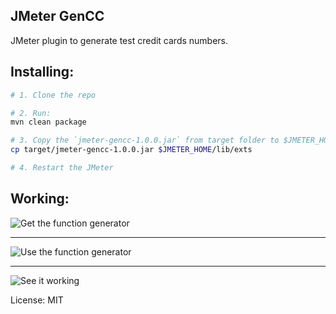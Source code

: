 ## JMeter GenCC

JMeter plugin to generate test credit cards numbers.

## Installing:

```sh
# 1. Clone the repo

# 2. Run:
mvn clean package

# 3. Copy the `jmeter-gencc-1.0.0.jar` from target folder to $JMETER_HOME/lib/ext
cp target/jmeter-gencc-1.0.0.jar $JMETER_HOME/lib/exts

# 4. Restart the JMeter
```

## Working:

![Get the function generator](https://i.imgur.com/RTK47hj.png)

---

![Use the function generator](https://i.imgur.com/adpFMo3.png)

---

![See it working](https://i.imgur.com/wMtDghC.png)

License: MIT